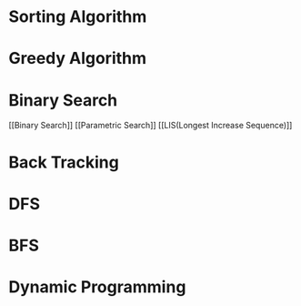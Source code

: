 # Sorting Algorithm
# Greedy Algorithm
# Binary Search
[[Binary Search]]
[[Parametric Search]]
[[LIS(Longest Increase Sequence)]]
# Back Tracking
# DFS
# BFS
# Dynamic Programming
